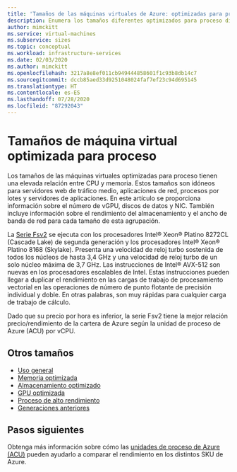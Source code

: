 ```yaml
---
title: 'Tamaños de las máquinas virtuales de Azure: optimizadas para proceso | Microsoft Docs'
description: Enumera los tamaños diferentes optimizados para proceso disponibles para las máquinas virtuales en Azure. Se proporciona información sobre el número de unidades vCPU, discos de datos y NIC, así como sobre el rendimiento de almacenamiento y el ancho de banda de red para los tamaños de esta serie.
author: mimckitt
ms.service: virtual-machines
ms.subservice: sizes
ms.topic: conceptual
ms.workload: infrastructure-services
ms.date: 02/03/2020
ms.author: mimckitt
ms.openlocfilehash: 3217a8e8ef011cb949444858601f1c93b8db14c7
ms.sourcegitcommit: dccb85aed33d9251048024faf7ef23c94d695145
ms.translationtype: HT
ms.contentlocale: es-ES
ms.lasthandoff: 07/28/2020
ms.locfileid: "87292043"
---
```

# <a name="compute-optimized-virtual-machine-sizes"></a>Tamaños de máquina virtual optimizada para proceso

Los tamaños de las máquinas virtuales optimizadas para proceso tienen una elevada relación entre CPU y memoria. Estos tamaños son idóneos para servidores web de tráfico medio, aplicaciones de red, procesos por lotes y servidores de aplicaciones. En este artículo se proporciona información sobre el número de vGPU, discos de datos y NIC. También incluye información sobre el rendimiento del almacenamiento y el ancho de banda de red para cada tamaño de esta agrupación.

La [Serie Fsv2](fsv2-series.md) se ejecuta con los procesadores Intel® Xeon® Platino 8272CL (Cascade Lake) de segunda generación y los procesadores Intel® Xeon® Platino 8168 (Skylake). Presenta una velocidad de reloj turbo sostenida de todos los núcleos de hasta 3,4 GHz y una velocidad de reloj turbo de un solo núcleo máxima de 3,7 GHz. Las instrucciones de Intel® AVX-512 son nuevas en los procesadores escalables de Intel. Estas instrucciones pueden llegar a duplicar el rendimiento en las cargas de trabajo de procesamiento vectorial en las operaciones de número de punto flotante de precisión individual y doble. En otras palabras, son muy rápidas para cualquier carga de trabajo de cálculo.

Dado que su precio por hora es inferior, la serie Fsv2 tiene la mejor relación precio/rendimiento de la cartera de Azure según la unidad de proceso de Azure (ACU) por vCPU.

## <a name="other-sizes"></a>Otros tamaños

- [Uso general](sizes-general.md)
- [Memoria optimizada](sizes-memory.md)
- [Almacenamiento optimizado](sizes-storage.md)
- [GPU optimizada](sizes-gpu.md)
- [Proceso de alto rendimiento](sizes-hpc.md)
- [Generaciones anteriores](sizes-previous-gen.md)

## <a name="next-steps"></a>Pasos siguientes

Obtenga más información sobre cómo las [unidades de proceso de Azure (ACU)](acu.md) pueden ayudarlo a comparar el rendimiento en los distintos SKU de Azure.
